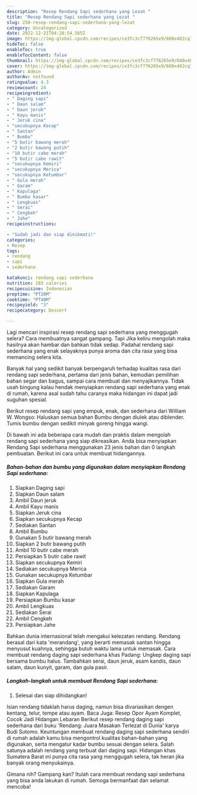 ```yaml
---
description: "Resep Rendang Sapi sederhana yang Lezat "
title: "Resep Rendang Sapi sederhana yang Lezat "
slug: 250-resep-rendang-sapi-sederhana-yang-lezat
category: Uncategorized
date: 2022-12-21T04:28:54.565Z
image: https://img-global.cpcdn.com/recipes/ce3fc3cf776265e9/680x482cq70/rendang-sapi-sederhana-foto-resep-utama.jpg
hideToc: false
enableToc: true
enableTocContent: false
thumbnail: https://img-global.cpcdn.com/recipes/ce3fc3cf776265e9/680x482cq70/rendang-sapi-sederhana-foto-resep-utama.jpg
cover: https://img-global.cpcdn.com/recipes/ce3fc3cf776265e9/680x482cq70/rendang-sapi-sederhana-foto-resep-utama.jpg
author: Admin
authorAv: notfound
ratingvalue: 4.3
reviewcount: 24
recipeingredient:
- " Daging sapi"
- " Daun salam"
- " Daun jeruk"
- " Kayu manis"
- " Jeruk cina"
- "secukupnya Kecap"
- " Santan"
- " Bumbu"
- "5 butir bawang merah"
- "2 butir bawang putih"
- "10 butir cabe merah"
- "5 butir cabe rawit"
- "secukupnya Kemiri"
- "secukupnya Merica"
- "secukupnya Ketumbar"
- " Gula merah"
- " Garam"
- " Kapulaga"
- " Bumbu kasar"
- " Lengkuas"
- " Serai"
- " Cengkeh"
- " Jahe"
recipeinstructions:

- "Sudah jadi dan siap dinikmati!"
categories:
- Resep
tags:
- rendang
- sapi
- sederhana

katakunci: rendang sapi sederhana 
nutrition: 283 calories
recipecuisine: Indonesian
preptime: "PT20M"
cooktime: "PT40M"
recipeyield: "3"
recipecategory: Dessert

---
```



Lagi mencari inspirasi resep rendang sapi sederhana yang menggugah selera? Cara membuatnya sangat gampang. Tapi Jika keliru mengolah maka hasilnya akan hambar dan bahkan tidak sedap. Padahal rendang sapi sederhana yang enak selayaknya punya aroma dan cita rasa yang bisa memancing selera kita.


Banyak hal yang sedikit banyak berpengaruh terhadap kualitas rasa dari rendang sapi sederhana, pertama dari jenis bahan, kemudian pemilihan bahan segar dan bagus, sampai cara membuat dan menyajikannya. Tidak usah bingung kalau hendak menyiapkan rendang sapi sederhana yang enak di rumah, karena asal sudah tahu caranya maka hidangan ini dapat jadi suguhan spesial.

Berikut resep rendang sapi yang empuk, enak, dan sederhana dari William W. Wongso: Haluskan semua bahan Bumbu dengan diulek atau diblender. Tumis bumbu dengan sedikit minyak goreng hingga wangi.


Di bawah ini ada beberapa cara mudah dan praktis dalam mengolah rendang sapi sederhana yang siap dikreasikan. Anda bisa menyiapkan Rendang Sapi sederhana menggunakan 23 jenis bahan dan 0 langkah pembuatan. Berikut ini cara untuk membuat hidangannya.

<!--inarticleads1-->

##### Bahan-bahan dan bumbu yang digunakan dalam menyiapkan Rendang Sapi sederhana:

1. Siapkan  Daging sapi
1. Siapkan  Daun salam
1. Ambil  Daun jeruk
1. Ambil  Kayu manis
1. Siapkan  Jeruk cina
1. Siapkan secukupnya Kecap
1. Sediakan  Santan
1. Ambil  Bumbu
1. Gunakan 5 butir bawang merah
1. Siapkan 2 butir bawang putih
1. Ambil 10 butir cabe merah
1. Persiapkan 5 butir cabe rawit
1. Siapkan secukupnya Kemiri
1. Sediakan secukupnya Merica
1. Gunakan secukupnya Ketumbar
1. Siapkan  Gula merah
1. Sediakan  Garam
1. Siapkan  Kapulaga
1. Persiapkan  Bumbu kasar
1. Ambil  Lengkuas
1. Sediakan  Serai
1. Ambil  Cengkeh
1. Persiapkan  Jahe


Bahkan dunia internasional telah mengakui kelezatan rendang. Rendang berasal dari kata &#39;merandang&#39;, yang berarti memasak santan hingga menyusut kuahnya, sehingga butuh waktu lama untuk memasak. Cara membuat rendang daging sapi sederhana khas Padang: Ungkep daging sapi bersama bumbu halus. Tambahkan serai, daun jeruk, asam kandis, daun salam, daun kunyit, garam, dan gula pasir. 

<!--inarticleads2-->

##### Langkah-langkah untuk membuat Rendang Sapi sederhana:


1. Selesai dan siap dihidangkan!

Isian rendang tidaklah harus daging, namun bisa divariasikan dengen kentang, telur, tempe atau ayam. Baca Juga: Resep Opor Ayam Komplet, Cocok Jadi Hidangan Lebaran Berikut resep rendang daging sapi sederhana dari buku &#39;Rendang: Juara Masakan Terlezat di Dunia&#39; karya Budi Sutomo. Keuntungan membuat rendang daging sapi sederhana sendiri di rumah adalah kamu bisa mengontrol kualitas bahan-bahan yang digunakan, serta mengatur kadar bumbu sesuai dengan selera. Salah satunya adalah rendang yang terbuat dari daging sapi. Hidangan khas Sumatera Barat ini punya cita rasa yang menggugah selera, tak heran jika banyak orang menyukainya. 

Gimana nih? Gampang kan? Itulah cara membuat rendang sapi sederhana yang bisa anda lakukan di rumah. Semoga bermanfaat dan selamat mencoba!
